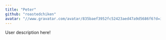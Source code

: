 ```yaml
---
title: "Peter"
github: "roastedchiken"
avatar: "//www.gravatar.com/avatar/835baef3952fc52423aed47a9d5686f6?d=identicon"
---
```


User description here!
